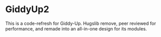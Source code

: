 # GiddyUp2
This is a code-refresh for Giddy-Up. Hugslib remove, peer reviewed for performance, and remade into an all-in-one design for its modules.
